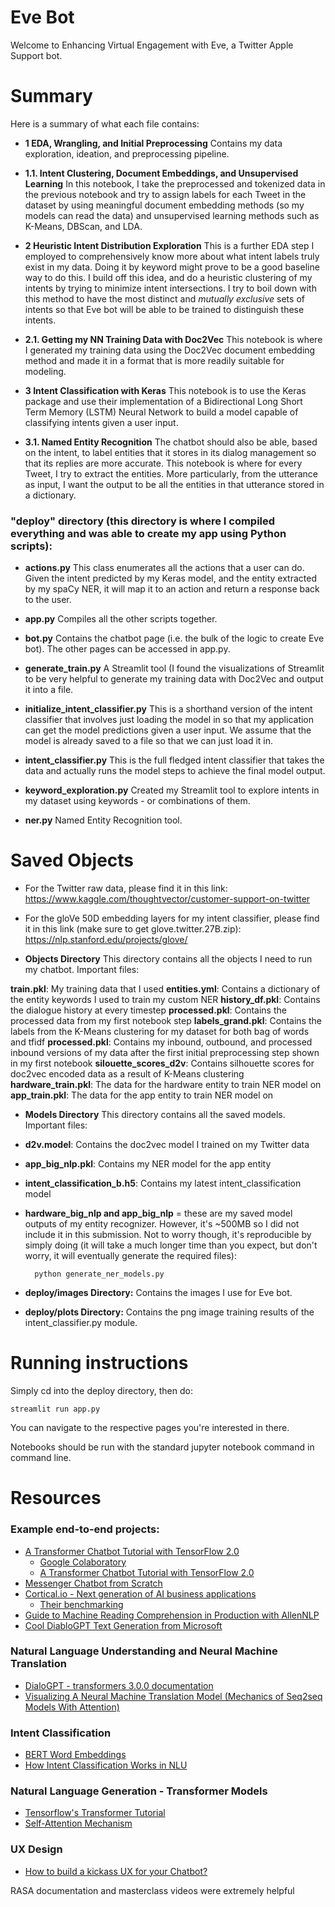 # Eve Bot
Welcome to Enhancing Virtual Engagement with Eve, a Twitter Apple Support bot. 

# Summary

Here is a summary of what each file contains:

* **1 EDA, Wrangling, and Initial Preprocessing**
Contains my data exploration, ideation, and preprocessing pipeline.

* **1.1. Intent Clustering, Document Embeddings, and Unsupervised Learning**
In this notebook, I take the preprocessed and tokenized data in the previous notebook and try to assign labels for each Tweet in the dataset by using meaningful document embedding methods (so my models can read the data) and unsupervised learning methods such as K-Means, DBScan, and LDA.

* **2 Heuristic Intent Distribution Exploration**
This is a further EDA step I employed to comprehensively know more about what intent labels truly exist in my data. Doing it by keyword might prove to be a good baseline way to do this. I build off this idea, and do a heuristic clustering of my intents by trying to minimize intent intersections. I try to boil down with this method to have the most distinct and _mutually exclusive_ sets of intents so that Eve bot will be able to be trained to distinguish these intents.

* **2.1. Getting my NN Training Data with Doc2Vec**
This notebook is where I generated my training data using the Doc2Vec document embedding method and made it in a format that is more readily suitable for modeling.

* **3 Intent Classification with Keras**
This notebook is to use the Keras package and use their implementation of a Bidirectional Long Short Term Memory (LSTM) Neural Network to build a model capable of classifying intents given a user input.

* **3.1. Named Entity Recognition**
The chatbot should also be able, based on the intent, to label entities that it stores in its dialog management so that its replies are more accurate. This notebook is where for every Tweet, I try to extract the entities. More particularly, from the utterance as input, I want the output to be all the entities in that utterance stored in a dictionary.

### "deploy" directory (this directory is where I compiled everything and was able to create my app using Python scripts):

* **actions.py**
This class enumerates all the actions that a user can do. Given the intent predicted by my Keras model, and the entity extracted by my spaCy NER, it will map it to an action and return a response back to the user.

* **app.py**
Compiles all the other scripts together.

* **bot.py**
Contains the chatbot page (i.e. the bulk of the logic to create Eve bot). The other pages can be accessed in app.py.

* **generate_train.py**
A Streamlit tool (I found the visualizations of Streamlit to be very helpful to generate my training data with Doc2Vec and output it into a file.

* **initialize_intent_classifier.py**
This is a shorthand version of the intent classifier that involves just loading the model in so that my application can get the model predictions given a user input. We assume that the model is already saved to a file so that we can just load it in.

* **intent_classifier.py**
This is the full fledged intent classifier that takes the data and actually runs the model steps to achieve the final model output.

* **keyword_exploration.py**
Created my Streamlit tool to explore intents in my dataset using keywords - or combinations of them.

* **ner.py**
Named Entity Recognition tool.

# Saved Objects

* For the Twitter raw data, please find it in this link:
https://www.kaggle.com/thoughtvector/customer-support-on-twitter

* For the gloVe 50D embedding layers for my intent classifier, please find it in this link (make sure to get glove.twitter.27B.zip):
https://nlp.stanford.edu/projects/glove/

* **Objects Directory**
This directory contains all the objects I need to run my chatbot. Important files:

**train.pkl**: My training data that I used
**entities.yml**: Contains a dictionary of the entity keywords I used to train my custom NER
**history_df.pkl**: Contains the dialogue history at every timestep
**processed.pkl**: Contains the processed data from my first notebook step
**labels_grand.pkl**: Contains the labels from the K-Means clustering for my dataset for both bag of words and tfidf
**processed.pkl**: Contains my inbound, outbound, and processed inbound versions of my data after the first initial preprocessing step shown in my first notebook
**silouette_scores_d2v**: Contains silhouette scores for doc2vec encoded data as a result of K-Means clustering
**hardware_train.pkl**: The data for the hardware entity to train NER model on
**app_train.pkl**: The data for the app entity to train NER model on

* **Models Directory**
This directory contains all the saved models. Important files:

* **d2v.model**: Contains the doc2vec model I trained on my Twitter data
* **app_big_nlp.pkl**: Contains my NER model for the app entity
* **intent_classification_b.h5**: Contains my latest intent_classification model
* **hardware_big_nlp and app_big_nlp** = these are my saved model outputs of my entity recognizer. However, it's ~500MB so I did not include it in this submission. Not to worry though, it's reproducible by simply doing (it will take a much longer time than you expect, but don't worry, it will eventually generate the required files):

		python generate_ner_models.py

* **deploy/images Directory:**
Contains the images I use for Eve bot.

* **deploy/plots Directory:**
Contains the png image training results of the intent_classifier.py module.


# Running instructions

Simply cd into the deploy directory, then do:

	streamlit run app.py

You can navigate to the respective pages you're interested in there.

Notebooks should be run with the standard jupyter notebook command in command line.

# Resources
### Example end-to-end projects:
* [A Transformer Chatbot Tutorial with TensorFlow 2.0](https://medium.com/tensorflow/a-transformer-chatbot-tutorial-with-tensorflow-2-0-88bf59e66fe2)
  * [Google Colaboratory](https://colab.research.google.com/github/tensorflow/examples/blob/master/community/en/transformer_chatbot.ipynb#scrollTo=dYRx7YzCW4bu)
  * [A Transformer Chatbot Tutorial with TensorFlow 2.0](https://blog.tensorflow.org/2019/05/transformer-chatbot-tutorial-with-tensorflow-2.html)
* [Messenger Chatbot from Scratch](https://github.com/daoudclarke/chatbot-from-scratch)
* [Cortical.io - Next generation of AI business applications](https://www.cortical.io)
  * [Their benchmarking](https://www.cortical.io/solutions/message-intelligence/message-intelligence-benchmarking/)
* [Guide to Machine Reading Comprehension in Production with AllenNLP](https://towardsdatascience.com/a-guide-to-machine-reading-comprehension-in-production-with-allennlp-c545867bfeb1)
* [Cool DiabloGPT Text Generation from Microsoft](https://huggingface.co/microsoft/DialoGPT-medium?text=Omg+you+are+the+worst+player)

### Natural Language Understanding and Neural Machine Translation
* [DialoGPT - transformers 3.0.0 documentation](https://huggingface.co/transformers/model_doc/dialogpt.html)
* [Visualizing A Neural Machine Translation Model (Mechanics of Seq2seq Models With Attention)](https://jalammar.github.io/visualizing-neural-machine-translation-mechanics-of-seq2seq-models-with-attention/)

### Intent Classification
* [BERT Word Embeddings](https://towardsdatascience.com/nlp-extract-contextualized-word-embeddings-from-bert-keras-tf-67ef29f60a7b)
* [How Intent Classification Works in NLU](https://botfront.io/blog/how-intent-classification-works-in-nlu)

### Natural Language Generation - Transformer Models
* [Tensorflow's Transformer Tutorial](https://www.tensorflow.org/tutorials/text/transformer)
* [Self-Attention Mechanism](https://medium.com/@Alibaba_Cloud/self-attention-mechanisms-in-natural-language-processing-9f28315ff905)

### UX Design
* [How to build a kickass UX for your Chatbot?](https://blog.chatteron.io/how-to-build-a-kick-ass-ux-for-your-chat-bot-f01b46c551db#.ooj0vyif5)

RASA documentation and masterclass videos were extremely helpful
